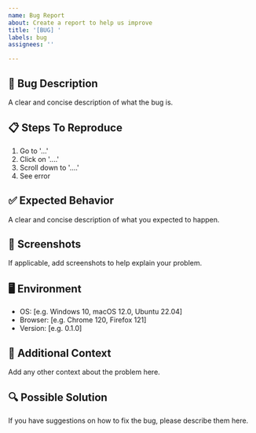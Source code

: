 ```yaml
---
name: Bug Report
about: Create a report to help us improve
title: '[BUG] '
labels: bug
assignees: ''

---
```


## 🐛 Bug Description
A clear and concise description of what the bug is.

## 📋 Steps To Reproduce
1. Go to '...'
2. Click on '....'
3. Scroll down to '....'
4. See error

## ✅ Expected Behavior
A clear and concise description of what you expected to happen.

## 📸 Screenshots
If applicable, add screenshots to help explain your problem.

## 🖥️ Environment
- OS: [e.g. Windows 10, macOS 12.0, Ubuntu 22.04]
- Browser: [e.g. Chrome 120, Firefox 121]
- Version: [e.g. 0.1.0]

## 📝 Additional Context
Add any other context about the problem here.

## 🔍 Possible Solution
If you have suggestions on how to fix the bug, please describe them here.
